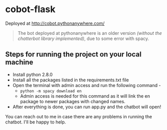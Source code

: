 # cobot-flask
Deployed at http://cobot.pythonanywhere.com/ 
> The bot deployed at pythonanywhere is an older version *(without the chatterbot library implemented)*, due to some error with spacy.

## Steps for running the project on your local machine

* Install python 2.8.0
* Install all the packages listed in the requirements.txt file
* Open the terminal with admin access and run the following command -
  * `python -m spacy download en`
  * Admin access is needed for this command as it will link the en package to newer packages with changed names.
* After everything is done, you can run app.py and the chatbot will open!

You can reach out to me in case there are any problems in running the chatbot. I'll be happy to help.
